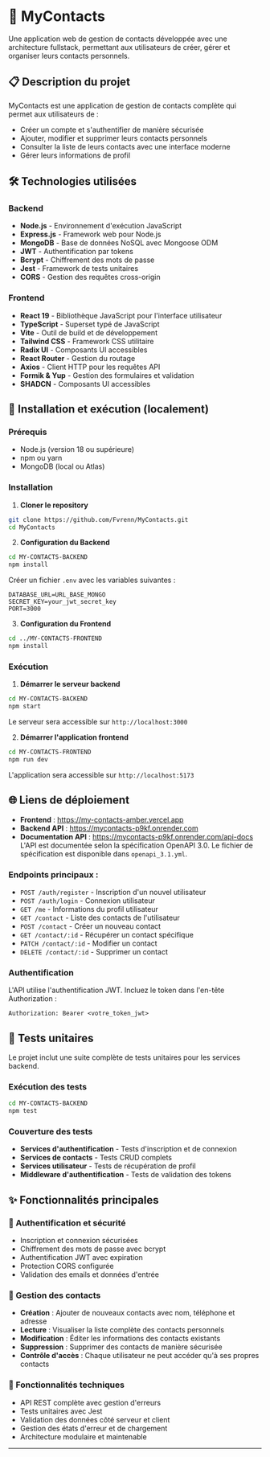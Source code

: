 # 📱 MyContacts

Une application web de gestion de contacts développée avec une architecture fullstack, permettant aux utilisateurs de créer, gérer et organiser leurs contacts personnels.

## 📋 Description du projet

MyContacts est une application de gestion de contacts complète qui permet aux utilisateurs de :
- Créer un compte et s'authentifier de manière sécurisée
- Ajouter, modifier et supprimer leurs contacts personnels  
- Consulter la liste de leurs contacts avec une interface moderne
- Gérer leurs informations de profil

## 🛠️ Technologies utilisées

### Backend
- **Node.js** - Environnement d'exécution JavaScript
- **Express.js** - Framework web pour Node.js
- **MongoDB** - Base de données NoSQL avec Mongoose ODM
- **JWT** - Authentification par tokens
- **Bcrypt** - Chiffrement des mots de passe
- **Jest** - Framework de tests unitaires
- **CORS** - Gestion des requêtes cross-origin

### Frontend
- **React 19** - Bibliothèque JavaScript pour l'interface utilisateur
- **TypeScript** - Superset typé de JavaScript
- **Vite** - Outil de build et de développement
- **Tailwind CSS** - Framework CSS utilitaire
- **Radix UI** - Composants UI accessibles
- **React Router** - Gestion du routage
- **Axios** - Client HTTP pour les requêtes API
- **Formik & Yup** - Gestion des formulaires et validation
- **SHADCN** - Composants UI accessibles

## 🚀 Installation et exécution (localement)

### Prérequis
- Node.js (version 18 ou supérieure)
- npm ou yarn
- MongoDB (local ou Atlas)

### Installation

1. **Cloner le repository**
```bash
git clone https://github.com/Fvrenn/MyContacts.git
cd MyContacts
```

2. **Configuration du Backend**
```bash
cd MY-CONTACTS-BACKEND
npm install
```

Créer un fichier `.env` avec les variables suivantes :
```env
DATABASE_URL=URL_BASE_MONGO
SECRET_KEY=your_jwt_secret_key
PORT=3000
```

3. **Configuration du Frontend**
```bash
cd ../MY-CONTACTS-FRONTEND
npm install
```

### Exécution

1. **Démarrer le serveur backend**
```bash
cd MY-CONTACTS-BACKEND
npm start
```
Le serveur sera accessible sur `http://localhost:3000`

2. **Démarrer l'application frontend**
```bash
cd MY-CONTACTS-FRONTEND
npm run dev
```
L'application sera accessible sur `http://localhost:5173`

## 🌐 Liens de déploiement

- **Frontend** : https://my-contacts-amber.vercel.app
- **Backend API** : https://mycontacts-p9kf.onrender.com
- **Documentation API** : https://mycontacts-p9kf.onrender.com/api-docs
L'API est documentée selon la spécification OpenAPI 3.0. Le fichier de spécification est disponible dans `openapi_3.1.yml`.

### Endpoints principaux :

- `POST /auth/register` - Inscription d'un nouvel utilisateur
- `POST /auth/login` - Connexion utilisateur
- `GET /me` - Informations du profil utilisateur
- `GET /contact` - Liste des contacts de l'utilisateur
- `POST /contact` - Créer un nouveau contact
- `GET /contact/:id` - Récupérer un contact spécifique
- `PATCH /contact/:id` - Modifier un contact
- `DELETE /contact/:id` - Supprimer un contact

### Authentification
L'API utilise l'authentification JWT. Incluez le token dans l'en-tête Authorization :
```
Authorization: Bearer <votre_token_jwt>
```

## 🧪 Tests unitaires

Le projet inclut une suite complète de tests unitaires pour les services backend.

### Exécution des tests
```bash
cd MY-CONTACTS-BACKEND
npm test
```

### Couverture des tests
- **Services d'authentification** - Tests d'inscription et de connexion
- **Services de contacts** - Tests CRUD complets
- **Services utilisateur** - Tests de récupération de profil
- **Middleware d'authentification** - Tests de validation des tokens

## ✨ Fonctionnalités principales

### 🔐 Authentification et sécurité
- Inscription et connexion sécurisées
- Chiffrement des mots de passe avec bcrypt
- Authentification JWT avec expiration
- Protection CORS configurée
- Validation des emails et données d'entrée

### 👥 Gestion des contacts
- **Création** : Ajouter de nouveaux contacts avec nom, téléphone et adresse
- **Lecture** : Visualiser la liste complète des contacts personnels
- **Modification** : Éditer les informations des contacts existants  
- **Suppression** : Supprimer des contacts de manière sécurisée
- **Contrôle d'accès** : Chaque utilisateur ne peut accéder qu'à ses propres contacts

### 🔧 Fonctionnalités techniques
- API REST complète avec gestion d'erreurs
- Tests unitaires avec Jest
- Validation des données côté serveur et client
- Gestion des états d'erreur et de chargement
- Architecture modulaire et maintenable

---
